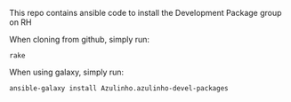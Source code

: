 This repo contains ansible code to install the Development Package group on RH

When cloning from github, simply run:

    rake

When using galaxy, simply run:

    ansible-galaxy install Azulinho.azulinho-devel-packages
